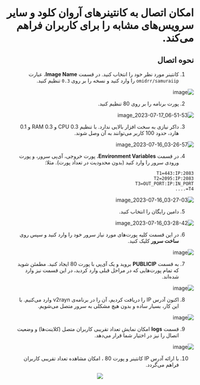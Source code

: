 <div dir="rtl">
    
# امکان اتصال به کانتینرهای آروان کلود و سایر سرویس‌های مشابه را برای کاربران فراهم می‌کند.

## نحوه اتصال

1. کانتینر مورد نظر خود را انتخاب کنید. در قسمت **Image Name**، عبارت `omidrr/samuraiip` را وارد کنید و نسخه را بر روی ``0.3`` تنظیم کنید.

  <div dir="rtl">
  
![image](https://github.com/omidRR/Arvancloud_Container_Port_Forward/assets/64539596/3e93da80-bf22-4f2a-8ff2-c8a7d8d73434)


2. پورت برنامه را بر روی 80 تنظیم کنید.
   
  <div dir="rtl">


![image_2023-07-17_06-51-53](https://github.com/omidRR/Arvancloud_Container_Port_Forward/assets/64539596/815728cc-8b68-42a1-b4e4-5083d96b944c)


3. داکر نیازی به سخت افزار بالایی ندارد. با تنظیم 0.3 CPU و 0.3 RAM و 0.1 هارد، حدود 100 کاربر می‌توانند به آن وصل شوند.
   
  <div dir="rtl">


   ![image_2023-07-16_03-26-57](https://github.com/omidRR/Arvancloud_Container_Port_Forward/assets/64539596/92bb83c3-a7cd-4372-bc0a-1e66c0ca72b5)



4. در قسمت **Environment Variables**، پورت خروجی، آی‌پی سرور، و پورت ورودی سرور را وارد کنید (بدون محدودیت در تعداد پورت). مثلا:


  ``T1=443:IP:2083``
   <br>
   ``T2=2095:IP:2083``
   <br>
   ``T3=OUT_PORT:IP:IN_PORT``
   <br>
   ``T4=....``
   
   <div dir="rtl">

   ![image_2023-07-16_03-27-03](https://github.com/omidRR/Arvancloud_Container_Port_Forward/assets/64539596/180d3e8c-211e-447d-993e-1e47bcea7e5d)


   
5.  دامین رایگان را انتخاب کنید.
      
  <div dir="rtl">

   ![image_2023-07-16_03-28-42](https://github.com/omidRR/Arvancloud_Container_Port_Forward/assets/64539596/07289883-85ca-4483-9b12-d37e9d17b831)


   

6. در این قسمت کلیه پورت‌های مورد نیاز سرور خود را وارد کنید و سپس روی **ساخت سرور** کلیک کنید.
   
  <div dir="rtl">

![image](https://github.com/omidRR/Arvancloud_Container_Port_Forward/assets/64539596/3d069e46-c2e0-4e1d-b4b0-5d771744713a)


   


7. به قسمت **PUBLICIP** بروید و یک آی‌پی با پورت 80 ایجاد کنید. مطمئن شوید که تمام پورت‌هایی که در مراحل قبلی وارد کردید، در این قسمت نیز وارد شده‌اند.
   
  <div dir="rtl">

![image](https://github.com/omidRR/Arvancloud_Container_Port_Forward/assets/64539596/ea589ac3-805b-4d87-a9ba-8411532c8e83)



8. اکنون آدرس IP را دریافت کردیم، آن را در برنامه‌ی v2rayn وارد می‌کنیم. با این کار، بسیار ساده و بدون هیچ مشکلی به سرور متصل می‌شویم.

  <div dir="rtl">

  ![image](https://github.com/omidRR/Arvancloud_Container_Port_Forward/assets/64539596/62cb2bd6-d874-4021-b195-18d1c9e49a41)



    
9. قسمت **logs** امکان نمایش تعداد تقریبی کاربران متصل (کلاینت‌ها) و وضعیت اتصال را نیز در اختیار شما قرار می‌دهد.
    
  <div dir="rtl">

  ![image](https://github.com/omidRR/Arvancloud_Container_Port_Forward/assets/64539596/d550f88f-d220-4632-9b16-dc47cbc8de84)


10. با ارائه آدرس IP کانتینر و پورت 80 ، امکان مشاهده تعداد تقریبی کاربران فراهم می‌گردد.

  <p align="center"><img  src="https://github.com/omidRR/Arvancloud_Container_Port_Forward/assets/64539596/5ebe76eb-4b2d-4391-8f63-04f1d2afb432"></p>
  
</div>
